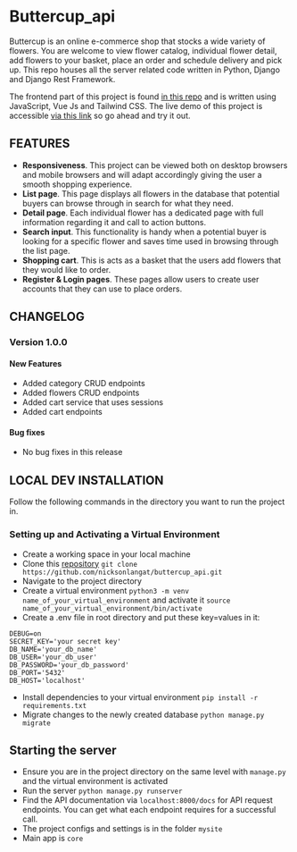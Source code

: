# Buttercup_api
Buttercup is an online e-commerce shop that stocks a wide variety of flowers. You are welcome to view flower catalog, individual flower detail, add flowers to your basket, place an order and schedule delivery and pick up. This repo houses all the server related code written in Python, Django and Django Rest Framework.

The frontend part of this project is found [in this repo](https://github.com/nicksonlangat/buttercup.git) and is written using JavaScript, Vue Js and Tailwind CSS.
The live demo of this project is accessible [via this link](http://localhost:8080/) so go ahead and try it out.

## FEATURES
- **Responsiveness**. This project can be viewed both on desktop browsers and mobile browsers and will adapt accordingly giving the user a smooth shopping experience.
- **List page**. This page displays all flowers in the database that potential buyers can browse through in search for what they need.
- **Detail page**. Each individual flower has a dedicated page with full information regarding it and call to action buttons.
- **Search input**. This functionality is handy when a potential buyer is looking for a specific flower and saves time used in browsing through the list page.
- **Shopping cart**. This is acts as a basket that the users add flowers that they would like to order.
- **Register & Login pages**. These pages allow users to create user accounts that they can use to place orders.

## CHANGELOG
### Version 1.0.0
#### New Features
- Added category CRUD endpoints
- Added flowers CRUD endpoints
- Added cart service that uses sessions
- Added cart endpoints
#### Bug fixes
- No bug fixes in this release

## LOCAL DEV INSTALLATION
Follow the following commands in the directory you want to run the project in.

### Setting up and Activating a Virtual Environment
- Create a working space in your local machine
- Clone this [repository](https://github.com/nicksonlangat/buttercup_api.git) `git clone https://github.com/nicksonlangat/buttercup_api.git`
- Navigate to the project directory
- Create a virtual environment `python3 -m venv name_of_your_virtual_environment` and activate it `source name_of_your_virtual_environment/bin/activate`
- Create a .env file in root directory and put these key=values in it:
```
DEBUG=on
SECRET_KEY='your secret key'
DB_NAME='your_db_name'
DB_USER='your_db_user'
DB_PASSWORD='your_db_password'
DB_PORT='5432'
DB_HOST='localhost'

```
- Install dependencies to your virtual environment `pip install -r requirements.txt`
- Migrate changes to the newly created database `python manage.py migrate`

## Starting the server
- Ensure you are in the project directory on the same level with `manage.py` and the virtual environment is activated
- Run the server `python manage.py runserver`
- Find the API documentation via `localhost:8000/docs` for API request endpoints. You can get what each endpoint requires for a successful call.
- The project configs and settings is in the folder `mysite`
- Main app is `core`
  
